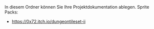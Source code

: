 In diesem Ordner können Sie Ihre Projektdokumentation ablegen.
Sprite Packs:

- https://0x72.itch.io/dungeontileset-ii
